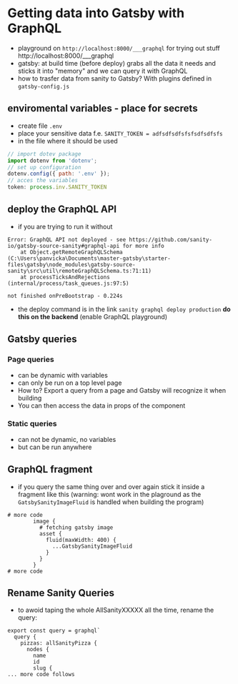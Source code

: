 # Getting data into Gatsby with GraphQL

- playground on `http://localhost:8000/___graphql` for trying out stuff http://localhost:8000/\_\_\_graphql
- gatsby: at build time (before deploy) grabs all the data it needs and sticks it into "memory" and we can query it with GraphQL
- how to trasfer data from sanity to Gatsby? With plugins defined in `gatsby-config.js`

## enviromental variables - place for secrets

- create file `.env`
- place your sensitive data f.e. `SANITY_TOKEN = adfsdfsdfsfsfsdfsdfsfs`
- in the file where it should be used

```javascript
// import dotev package
import dotenv from 'dotenv';
// set up configuration
dotenv.config({ path: '.env' });
// acces the variables
token: process.inv.SANITY_TOKEN
```

## deploy the GraphQL API 
- if you are trying to run it without 
``` 
Error: GraphQL API not deployed - see https://github.com/sanity-io/gatsby-source-sanity#graphql-api for more info
    at Object.getRemoteGraphQLSchema (C:\Users\panvicka\Documents\master-gatsby\starter-files\gatsby\node_modules\gatsby-source-sanity\src\util\remoteGraphQLSchema.ts:71:11)
    at processTicksAndRejections (internal/process/task_queues.js:97:5)

not finished onPreBootstrap - 0.224s
```
- the deploy command is in the link `sanity graphql deploy production` **do this on the backend** (enable GraphQL playground)

## Gatsby queries 
### Page queries 
- can be dynamic with variables 
- can only be run on a top level page 
- How to? Export a query from a page and Gatsby will recognize it when building
- You can then access the data in props of the component

### Static queries 
- can not be dynamic, no variables 
- but can be run anywhere 

## GraphQL fragment
- if you query the same thing over and over again stick it inside a fragment like this (warning: wont work in the plaground as the `GatsbySanityImageFluid`
is handled when building the program)
``` 
# more code
        image {
          # fetching gatsby image
          asset {
            fluid(maxWidth: 400) {
              ...GatsbySanityImageFluid
            }
          }
        }
# more code
```

## Rename Sanity Queries 
- to awoid taping the whole AllSanityXXXXX all the time, rename the query:
```
export const query = graphql`
  query {
    pizzas: allSanityPizza { 
      nodes {
        name
        id
        slug {
... more code follows

```

